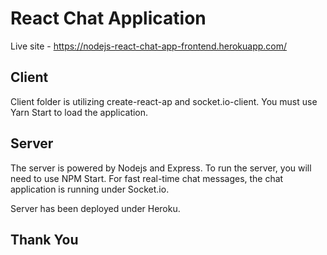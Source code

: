 # React Chat Application

Live site - <https://nodejs-react-chat-app-frontend.herokuapp.com/>

## Client

Client folder is utilizing create-react-ap and socket.io-client. You must use Yarn Start to load the application.

## Server

The server is powered by Nodejs and Express. To run the server, you will need to use NPM Start. For fast real-time chat messages, the chat application is running under Socket.io.

Server has been deployed under Heroku.

## Thank You
